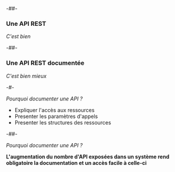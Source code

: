 -##-

### Une API REST

*C'est bien*

-##-

### Une API REST documentée

*C'est bien mieux*

-#-

*Pourquoi documenter une API ?*

* Expliquer l'accès aux ressources<!-- .element class="fragment" -->
* Presenter les paramètres d'appels<!-- .element class="fragment" -->
* Presenter les structures des ressources<!-- .element class="fragment" -->

-##-

*Pourquoi documenter une API ?*

**L'augmentation du nombre d'API exposées dans un système rend obligatoire la documentation et un accès facile à celle-ci**

